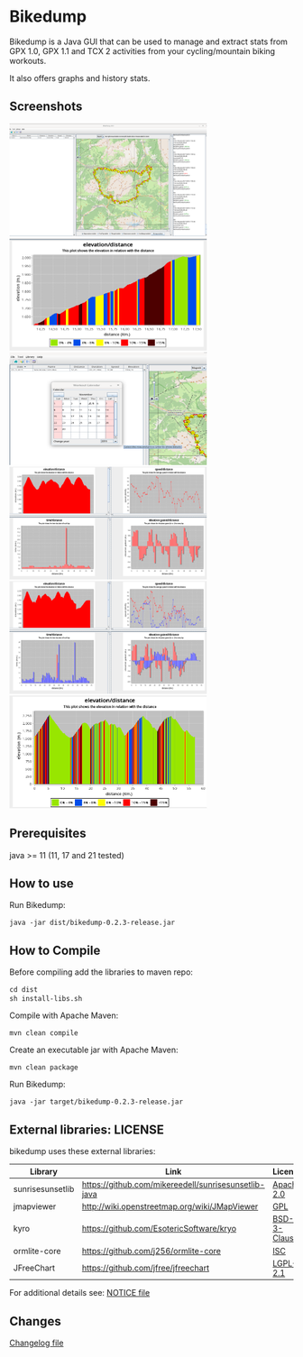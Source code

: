 # Bikedump

Bikedump is a Java GUI that can be used to manage and extract stats from GPX 1.0, GPX 1.1 and TCX 2 activities from your cycling/mountain biking workouts.

It also offers graphs and history stats.

## Screenshots

<img src="img/img1.png" height="200" width="350">
<img src="img/img2.png" height="200" width="350">
<img src="img/img3.png" height="200" width="350">
<img src="img/img4.png" height="200" width="350">
<img src="img/img5.png" height="200" width="350">
<img src="img/img6.png" height="200" width="350">

## Prerequisites

java >= 11 (11, 17 and 21 tested)

## How to use

Run Bikedump:

```
java -jar dist/bikedump-0.2.3-release.jar
```

## How to Compile

Before compiling add the libraries to maven repo:

```
cd dist
sh install-libs.sh
```

Compile with Apache Maven:

```
mvn clean compile
```

Create an executable jar with Apache Maven:

```
mvn clean package
```

Run Bikedump: 

```
java -jar target/bikedump-0.2.3-release.jar
```

## External libraries: LICENSE

bikedump uses these external libraries:

| Library          | Link                                                 | License                                                             |      
|------------------|------------------------------------------------------|---------------------------------------------------------------------|
| sunrisesunsetlib | https://github.com/mikereedell/sunrisesunsetlib-java | [Apache 2.0](https://www.apache.org/licenses/LICENSE-2.0)           |
| jmapviewer       | http://wiki.openstreetmap.org/wiki/JMapViewer        | [GPL](https://www.gnu.org/licenses/gpl-3.0.html)                    |                         | [MIT](https://opensource.org/licenses/MIT)                          |         
| kyro             | https://github.com/EsotericSoftware/kryo             | [BSD-3-Clause](https://opensource.org/licenses/BSD-3-Clause)        | 
| ormlite-core     | https://github.com/j256/ormlite-core                 | [ISC](https://opensource.org/licenses/ISC)                          |          
| JFreeChart       | https://github.com/jfree/jfreechart                  | [LGPL-2.1](https://www.gnu.org/licenses/old-licenses/lgpl-2.1.html) |     

For additional details see:
[NOTICE file](LICENSE/NOTICE.md)

## Changes

[Changelog file](CHANGES.md)

